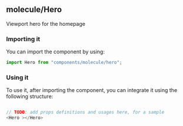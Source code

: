 ## molecule/Hero

Viewport hero for the homepage

### Importing it

You can import the component by using:

```js
import Hero from "components/molecule/hero";
```

### Using it

To use it, after importing the component, you can integrate it using the following structure:

```js

// TODO: add props definitions and usages here, for a sample
<Hero ></Hero>

```